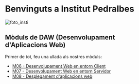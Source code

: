 # Benvinguts a Institut Pedralbes

![foto_insti](https://img.beteve.cat/wp-content/uploads/2019/10/011019btv73nouinstitutpedralbes_3-1024x576.jpg)

## Mòduls de DAW (Desenvolupament d'Aplicacions Web)
Primer de tot, feu una ullada als nostres mòduls:

 * [M06 - Desenvolupament Web en entorn Client](m06.md)
 * [M07 - Desenvolupament Web en entorn Servidor](m07.md)
 * [M08 - Desplegament d'aplicacions web](m08.md)
